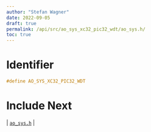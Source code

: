 ```yaml
---
author: "Stefan Wagner"
date: 2022-09-05
draft: true
permalink: /api/src/ao_sys_xc32_pic32_wdt/ao_sys.h/
toc: true
---
```


# Identifier

```c
#define AO_SYS_XC32_PIC32_WDT
```

# Include Next

| [`ao_sys.h`](../ao_sys_xc32_pic32/ao_sys.h.md) |

